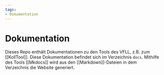 ```yaml
---
tags:
- Dokumentation
---
```

# Dokumentation

Dieses Repo enthält Dokumentationen zu den Tools des VFLL, z.B. zum [[KollTool]]. Diese Dokumentation befindet sich im Verzeichnis `docs`.  Mithilfe des Tools [[Mkdocs]] wird aus den [[Markdown]]-Dateien in dem Verzeichnis die Website [](https://kolltooldocs.vfll.de) generiert.





